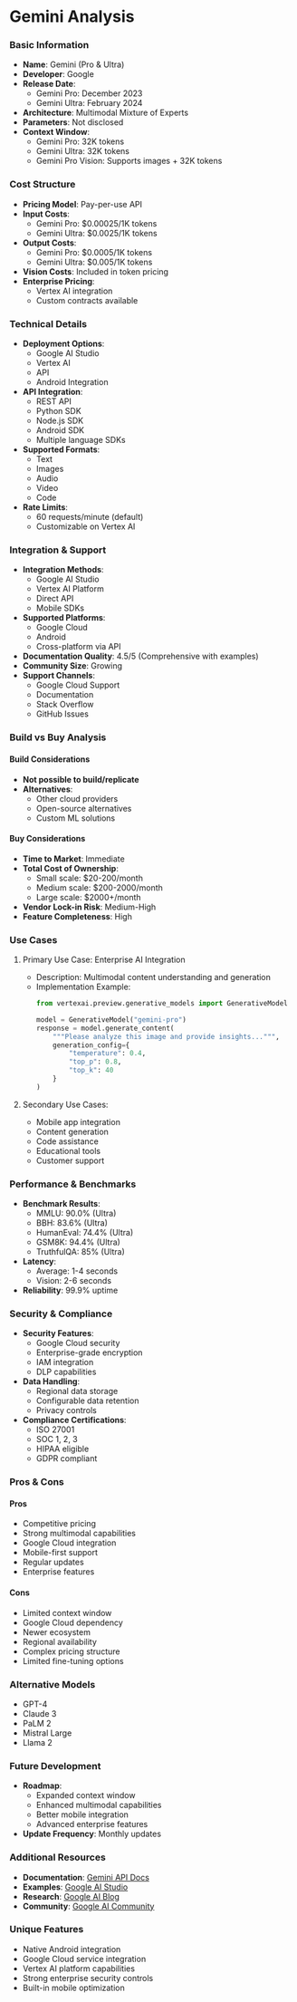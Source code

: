 # Gemini Analysis

### Basic Information
- **Name**: Gemini (Pro & Ultra)
- **Developer**: Google
- **Release Date**: 
  - Gemini Pro: December 2023
  - Gemini Ultra: February 2024
- **Architecture**: Multimodal Mixture of Experts
- **Parameters**: Not disclosed
- **Context Window**: 
  - Gemini Pro: 32K tokens
  - Gemini Ultra: 32K tokens
  - Gemini Pro Vision: Supports images + 32K tokens

### Cost Structure
- **Pricing Model**: Pay-per-use API
- **Input Costs**: 
  - Gemini Pro: $0.00025/1K tokens
  - Gemini Ultra: $0.0025/1K tokens
- **Output Costs**:
  - Gemini Pro: $0.0005/1K tokens
  - Gemini Ultra: $0.005/1K tokens
- **Vision Costs**: Included in token pricing
- **Enterprise Pricing**: 
  - Vertex AI integration
  - Custom contracts available

### Technical Details
- **Deployment Options**: 
  - Google AI Studio
  - Vertex AI
  - API
  - Android Integration
- **API Integration**:
  - REST API
  - Python SDK
  - Node.js SDK
  - Android SDK
  - Multiple language SDKs
- **Supported Formats**:
  - Text
  - Images
  - Audio
  - Video
  - Code
- **Rate Limits**: 
  - 60 requests/minute (default)
  - Customizable on Vertex AI

### Integration & Support
- **Integration Methods**:
  - Google AI Studio
  - Vertex AI Platform
  - Direct API
  - Mobile SDKs
- **Supported Platforms**: 
  - Google Cloud
  - Android
  - Cross-platform via API
- **Documentation Quality**: 4.5/5 (Comprehensive with examples)
- **Community Size**: Growing
- **Support Channels**:
  - Google Cloud Support
  - Documentation
  - Stack Overflow
  - GitHub Issues

### Build vs Buy Analysis
#### Build Considerations
- **Not possible to build/replicate**
- **Alternatives**:
  - Other cloud providers
  - Open-source alternatives
  - Custom ML solutions

#### Buy Considerations
- **Time to Market**: Immediate
- **Total Cost of Ownership**:
  - Small scale: $20-200/month
  - Medium scale: $200-2000/month
  - Large scale: $2000+/month
- **Vendor Lock-in Risk**: Medium-High
- **Feature Completeness**: High

### Use Cases
1. Primary Use Case: Enterprise AI Integration
   - Description: Multimodal content understanding and generation
   - Implementation Example:
     ```python
     from vertexai.preview.generative_models import GenerativeModel
     
     model = GenerativeModel("gemini-pro")
     response = model.generate_content(
         """Please analyze this image and provide insights...""",
         generation_config={
             "temperature": 0.4,
             "top_p": 0.8,
             "top_k": 40
         }
     )
     ```

2. Secondary Use Cases:
   - Mobile app integration
   - Content generation
   - Code assistance
   - Educational tools
   - Customer support

### Performance & Benchmarks
- **Benchmark Results**:
  - MMLU: 90.0% (Ultra)
  - BBH: 83.6% (Ultra)
  - HumanEval: 74.4% (Ultra)
  - GSM8K: 94.4% (Ultra)
  - TruthfulQA: 85% (Ultra)
- **Latency**: 
  - Average: 1-4 seconds
  - Vision: 2-6 seconds
- **Reliability**: 99.9% uptime

### Security & Compliance
- **Security Features**:
  - Google Cloud security
  - Enterprise-grade encryption
  - IAM integration
  - DLP capabilities
- **Data Handling**:
  - Regional data storage
  - Configurable data retention
  - Privacy controls
- **Compliance Certifications**:
  - ISO 27001
  - SOC 1, 2, 3
  - HIPAA eligible
  - GDPR compliant

### Pros & Cons
#### Pros
- Competitive pricing
- Strong multimodal capabilities
- Google Cloud integration
- Mobile-first support
- Regular updates
- Enterprise features

#### Cons
- Limited context window
- Google Cloud dependency
- Newer ecosystem
- Regional availability
- Complex pricing structure
- Limited fine-tuning options

### Alternative Models
- GPT-4
- Claude 3
- PaLM 2
- Mistral Large
- Llama 2

### Future Development
- **Roadmap**:
  - Expanded context window
  - Enhanced multimodal capabilities
  - Better mobile integration
  - Advanced enterprise features
- **Update Frequency**: Monthly updates

### Additional Resources
- **Documentation**: [Gemini API Docs](https://ai.google.dev/docs)
- **Examples**: [Google AI Studio](https://makersuite.google.com/)
- **Research**: [Google AI Blog](https://ai.googleblog.com/)
- **Community**: [Google AI Community](https://www.tensorflow.org/community)

### Unique Features
- Native Android integration
- Google Cloud service integration
- Vertex AI platform capabilities
- Strong enterprise security controls
- Built-in mobile optimization 